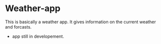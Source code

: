 # Weather-app
This is basically a weather app. It gives information on the current weather and forcasts.

- app still in developement.
